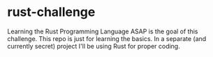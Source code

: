 # rust-challenge
Learning the Rust Programming Language ASAP is the goal of this challenge. This repo is just for learning the basics. In a separate (and currently secret) project I'll be using Rust for proper coding.
